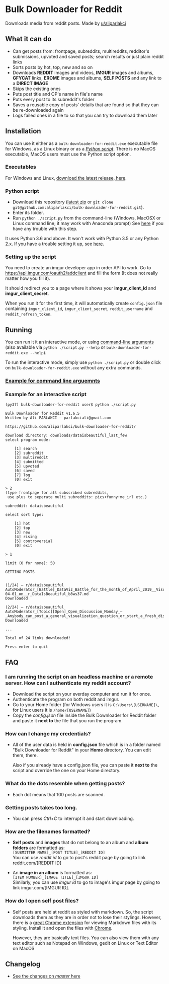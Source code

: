 # Bulk Downloader for Reddit

Downloads media from reddit posts. Made by [u/aliparlakci](https://reddit.com/u/aliparlakci)

## What it can do

- Can get posts from: frontpage, subreddits, multireddits, redditor's submissions, upvoted and saved posts; search results or just plain reddit links
- Sorts posts by hot, top, new and so on
- Downloads **REDDIT** images and videos, **IMGUR** images and albums, **GFYCAT** links, **EROME** images and albums, **SELF POSTS** and any link to a **DIRECT IMAGE**
- Skips the existing ones
- Puts post title and OP's name in file's name
- Puts every post to its subreddit's folder
- Saves a reusable copy of posts' details that are found so that they can be re-downloaded again
- Logs failed ones in a file to so that you can try to download them later

## Installation

You can use it either as a `bulk-downloader-for-reddit.exe` executable file for Windows, as a Linux binary or as a *[Python script](#python-script)*. There is no MacOS executable, MacOS users must use the Python script option. 

### Executables

For Windows and Linux, [download the latest release, here](https://github.com/aliparlakci/bulk-downloader-for-reddit/releases/latest).

### Python script

* Download this repository ([latest zip](https://github.com/aliparlakci/bulk-downloader-for-reddit/archive/master.zip) or `git clone git@github.com:aliparlakci/bulk-downloader-for-reddit.git`).
* Enter its folder.
* Run `python ./script.py` from the command-line (Windows, MacOSX or Linux command line; it may work with Anaconda prompt) See [here](docs/INTERPRET_FROM_SOURCE.md#finding-the-correct-keyword-for-python) if you have any trouble with this step.

It uses Python 3.6 and above. It won't work with Python 3.5 or any Python 2.x. If you have a trouble setting it up, see [here](docs/INTERPRET_FROM_SOURCE.md).


### Setting up the script

You need to create an imgur developer app in order API to work. Go to https://api.imgur.com/oauth2/addclient and fill the form (It does not really matter how you fill it).

It should redirect you to a page where it shows your **imgur_client_id** and **imgur_client_secret**.

When you run it for the first time, it will automatically create `config.json` file containing `imgur_client_id`, `imgur_client_secret`, `reddit_username` and `reddit_refresh_token`.


## Running

You can run it it an interactive mode, or using [command-line arguments](docs/COMMAND_LINE_ARGUMENTS.md) (also available via `python ./script.py --help` or `bulk-downloader-for-reddit.exe --help`).

To run the interactive mode, simply use `python ./script.py` or double click on `bulk-downloader-for-reddit.exe` without any extra commands.

### [Example for command line arguemnts](docs/COMMAND_LINE_ARGUMENTS.md#examples)

### Example for an interactive script

```
(py37) bulk-downloader-for-reddit user$ python ./script.py

Bulk Downloader for Reddit v1.6.5
Written by Ali PARLAKCI – parlakciali@gmail.com

https://github.com/aliparlakci/bulk-downloader-for-reddit/

download directory: downloads/dataisbeautiful_last_few
select program mode:

    [1] search
    [2] subreddit
    [3] multireddit
    [4] submitted
    [5] upvoted
    [6] saved
    [7] log
    [0] exit

> 2
(type frontpage for all subscribed subreddits,
 use plus to seperate multi subreddits: pics+funny+me_irl etc.)

subreddit: dataisbeautiful

select sort type:

    [1] hot
    [2] top
    [3] new
    [4] rising
    [5] controversial
    [0] exit

> 1

limit (0 for none): 50

GETTING POSTS


(1/24) – r/dataisbeautiful
AutoModerator_[Battle]_DataViz_Battle_for_the_month_of_April_2019__Visualize_the_April_Fool's_Prank_for_2019-04-01_on__r_DataIsBeautiful_b8ws37.md
Downloaded

(2/24) – r/dataisbeautiful
AutoModerator_[Topic][Open]_Open_Discussion_Monday_—_Anybody_can_post_a_general_visualization_question_or_start_a_fresh_discussion!_bg1wej.md
Downloaded

...

Total of 24 links downloaded!

Press enter to quit
```


## FAQ

### I am running the script on an headless machine or a remote server. How can I authenticate my reddit account?
- Download the script on your everday computer and run it for once.
- Authenticate the program on both reddit and imgur.
- Go to your Home folder (for Windows users it is `C:\Users\[USERNAME]\`, for Linux users it is `/home/[USERNAME]`)
- Copy the *config.json* file inside the Bulk Downloader for Reddit folder and paste it **next to** the file that you run the program.

### How can I change my credentials?
- All of the user data is held in **config.json** file which is in a folder named "Bulk Downloader for Reddit" in your **Home** directory. You can edit them, there.  

  Also if you already have a config.json file, you can paste it **next to** the script and override the one on your Home directory. 

### What do the dots resemble when getting posts?
- Each dot means that 100 posts are scanned.

### Getting posts takes too long.
- You can press *Ctrl+C* to interrupt it and start downloading.

### How are the filenames formatted?
- **Self posts** and **images** that do not belong to an album and **album folders** are formatted as:  
  `[SUBMITTER NAME]_[POST TITLE]_[REDDIT ID]`  
  You can use *reddit id* to go to post's reddit page by going to link reddit.com/[REDDIT ID]

- An **image in an album** is formatted as:  
  `[ITEM NUMBER]_[IMAGE TITLE]_[IMGUR ID]`  
  Similarly, you can use *imgur id* to go to image's imgur page by going to link imgur.com/[IMGUR ID].

### How do I open self post files?
- Self posts are held at reddit as styled with markdown. So, the script downloads them as they are in order not to lose their stylings.
  However, there is a [great Chrome extension](https://chrome.google.com/webstore/detail/markdown-viewer/ckkdlimhmcjmikdlpkmbgfkaikojcbjk) for viewing Markdown files with its styling. Install it and open the files with [Chrome](https://www.google.com/intl/tr/chrome/).  

  However, they are basically text files. You can also view them with any text editor such as Notepad on Windows, gedit on Linux or Text Editor on MacOS

## Changelog

* [See the changes on *master* here](docs/CHANGELOG.md)
